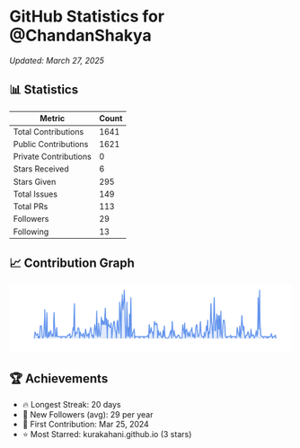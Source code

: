 # GitHub Statistics for @ChandanShakya
*Updated: March 27, 2025*

## 📊 Statistics
| Metric | Count |
|--------|--------|
| Total Contributions | 1641 |
| Public Contributions | 1621 |
| Private Contributions | 0 |
| Stars Received | 6 |
| Stars Given | 295 |
| Total Issues | 149 |
| Total PRs | 113 |
| Followers | 29 |
| Following | 13 |

## 📈 Contribution Graph

![Contribution Graph](./contribution_graph.png)

## 🏆 Achievements

- 🔥 Longest Streak: 20 days
- 👥 New Followers (avg): 29 per year
- 📅 First Contribution: Mar 25, 2024
- ⭐ Most Starred: kurakahani.github.io (3 stars)
